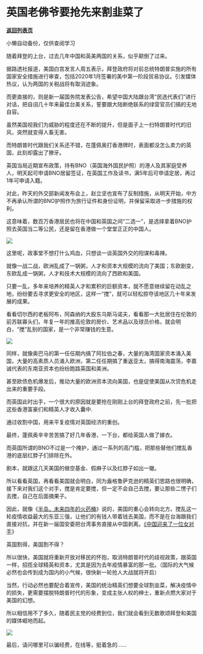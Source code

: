 # 英国老佛爷要抢先来割韭菜了

[**返回列表页**](/gzh/政事堂2019)

小懒自动备份，仅供查阅学习

随着拜登的上台，过去几年中国和英美两国的关系，似乎颠倒了过来。

  

据路透社报道，美国白宫发言人周五表示，拜登政府将对前总统特朗普实施的所有国家安全措施进行审查，包括2020年1月签署的美中第一阶段贸易协议。引发媒体热议，认为两国的关税战将有取消迹象。

  

而更直接的，则是新一届国务院发表公告，希望中国大陆跟台湾“民选代表们”进行对话，把自诩几十年来最佳台美关系，誓要跟大陆断绝联系的绿营官员们搞的无地自容。

  

虽然美国视我们为威胁的程度还在不断的提升，但是面子上一扫特朗普时代的旧风，突然就变得人畜无害。  

  

而特朗普时代跟我们关系还不错，在蓬佩奥打香港牌时，表面都没怎么卖力的英国，此刻却露出了獠牙。  

  

  

  

英国当局近期宣布政策，持有BNO（英国海外国民护照）的港人及其家庭受养人，明天起可申请BNO居留签证，在英国工作及读书，满5年后可申请定居，再过1年可申请入籍。

  

对此，昨天的外交部新闻发布会上，赵立坚也宣布了反制措施，从明天开始，中方不再承认所谓的BNO护照作为旅行证件和身份证明，并保留采取进一步措施的权利。

  

这意味着，数百万香港居民也将在中国和英国之间“二选一”，是选择拿着BNO护照去英国当二等公民，还是留在香港做一个堂堂正正的中国人。

  

![](https://mmbiz.qpic.cn/mmbiz_jpg/rxhS23yu8cMmECRXicwfwDqKA52c4PedVJqgiaq17dO1V2Sy3Cl4L4xWDLZcvP3xG1BMicLOBficC4bIgtYMByic9sA/640?wx_fmt=jpeg)

  

这里呢，政事堂不想打什么鸡血，只想谈一谈英国外交的阳谋和毒辣。

  

就像一战二战，欧洲乱成了一锅粥，人才和资本大规模的流向了美国；东欧剧变，东欧乱成一锅粥，人才和技术大规模的流向了西欧和美国。  

  

只要一乱，多年来培养的精英人才和累积的巨额资本，就不愿意继续留在动乱之地，纷纷要去寻求更安全的地区，这样一“搅”，就可以轻松掠夺该地区几十年来发展的成果。  

  

看看切尔西的老板阿布，阿森纳的大股东乌斯马诺夫，看看那一大批居住在伦敦的前苏联寡头们，年复一年的推高伦敦的房价、艺术品以及球员价格，就会明白，“搅”乱别的国家，是一个非常赚钱的生意。

  

![](https://mmbiz.qpic.cn/mmbiz_jpg/rxhS23yu8cMmECRXicwfwDqKA52c4PedVbV7XBNJOChMDAwIfibdmgHwWVSJZtpy2bNsGD5sk3mRkmatVrgVrrmg/640?wx_fmt=jpeg)

  

同样，就像奥巴马的第一任任期内搞了阿拉伯之春，大量的海湾国家资本涌入美国，大量的高素质人员涌入欧洲，第二任任期搞了重返亚太，搞得南海震荡，李嘉诚代表的东南亚资本也纷纷跑路英国和美洲。

  

甚至欧债危机爆发后，推动大量的欧洲资本流向美国，也是促使美国从次贷危机走出来的重要手段。  

  

而英国此时出手，一个很大的原因就是要抢在刚刚上台的拜登政府之前，先一批把这些香港富豪们和精英人才收入囊中.

  

通过收割中国，用来平复疫情对英国经济的重创。

  

最终，蓬佩奥辛辛苦苦搞了好几年香港，一下台，都给英国人做了嫁衣。

  

而英国所谓的BNO不过是一个掩护，通过一系列的高门槛，把那些替他们搅乱香港的底层红脖子们排除在外。

  

剧本，就跟这几天美国的做空基金、假麻子以及红脖子如出一辙。  

  

所以看看英国，再看看美国就会明白，同为盎格鲁萨克逊的精英们思路也很明确，接下来对我们这个对手，搅是肯定要搅，但一定不会自己去搅，要让那些二愣子们去搅，自己在后面摘果子。  

  

因此，就像《[半岛，未来四年的火药桶](http://mp.weixin.qq.com/s?__biz=Mzg3MDMwNDIyOA==&mid=2247485231&idx=1&sn=c6536a6875a7a08be77a6f4d787dfc2a&chksm=ce8e97a4f9f91eb21c6c104e9fff78d884c35b45b9229225cffc7b66e3464db699cf1113787b&scene=21#wechat_redirect)》说的，美国的重心会转向北方。搅乱这一轮疫情收益最大的东亚三强，让他们的有钱人带着钱去美国，而不是在台海跟我们直接对抗，并在新一届国安委把台湾事务直接从中国剥离。[《中国迎来了一位女对手](http://mp.weixin.qq.com/s?__biz=MzAwMzU1ODAwOQ==&mid=2650345554&idx=1&sn=99bce914b0e924703be367d62e2f6c32&chksm=8334ef44b4436652a32cad5a63b677cdf69efd890f6ca1989d0e2d1c17eef03d14839a0d21f7&scene=21#wechat_redirect)》

  

英国割得，美国割不得？  

  

所以很快，美国就将重新开放对移民的怀抱，取消特朗普时代的歧视政策，跟英国一样，招揽全球精英和资本，尤其是因为去年疫情暴富的那一批。（国际的大气候必然也会传到成为国内的小气候，很快新一轮抢人大战就将开启）

  

当然，行动必然也要配合着宣传，美国的统治精英们想要全球割韭菜，解决疫情中的损失，更需要摆脱特朗普时代的形象，变成主张人权的绅士，重新点燃大家对于美国的幻想。

  

所以相信用不了多久，随着民主党的经费到位，我们就会看到无数歌颂拜登和美国的媒体崛地而起。  

  

![](https://mmbiz.qpic.cn/mmbiz_jpg/rxhS23yu8cPp0iaKAfe0ZsWfgGcY72o9Nror8TicrtnlDsqzY7y4Kum4fM3X0FMEGlbvm9HvZUiaETSnLt4DHNLbQ/640?wx_fmt=jpeg)

  

最后，请问哪里可以骗经费，在线等，挺着急的......  

